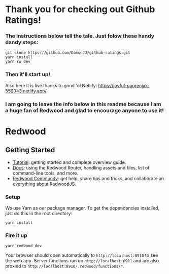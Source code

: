 # Thank you for checking out Github Ratings!

### The instructions below tell the tale. Just folow these handy dandy steps:

```terminal
git clone https://github.com/DamonJJ/github-ratings.git
yarn install
yarn rw dev
``` 

### Then it'll start up!

Also here it is live thanks to good 'ol Netlify: https://joyful-paprenjak-556043.netlify.app/


### I am going to leave the info below in this readme because I am a huge fan of Redwood and glad to encourage anyone to use it!


# Redwood
## Getting Started
- [Tutorial](https://redwoodjs.com/docs/tutorial): getting started and complete overview guide.
- [Docs](https://redwoodjs.com/docs/introduction): using the Redwood Router, handling assets and files, list of command-line tools, and more.
- [Redwood Community](https://community.redwoodjs.com): get help, share tips and tricks, and collaborate on everything about RedwoodJS.

### Setup

We use Yarn as our package manager. To get the dependencies installed, just do this in the root directory:

```terminal
yarn install
```

### Fire it up

```terminal
yarn redwood dev
```

Your browser should open automatically to `http://localhost:8910` to see the web app. Server functions run on `http://localhost:8911` and are also proxied to `http://localhost:8910/.redwood/functions/*`.
